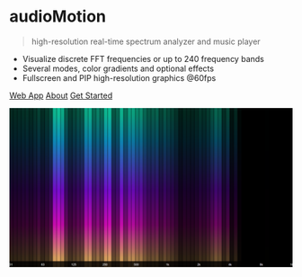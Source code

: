 
# audioMotion

> high-resolution real-time spectrum analyzer and music player

- Visualize discrete FFT frequencies or up to 240 frequency bands
- Several modes, color gradients and optional effects
- Fullscreen and PIP high-resolution graphics @60fps

[Web App](https://audiomotion.app)
[About](/#about)
[Get Started](/#getting-started)

<!-- background image -->

![](img/screenshot5.png)
